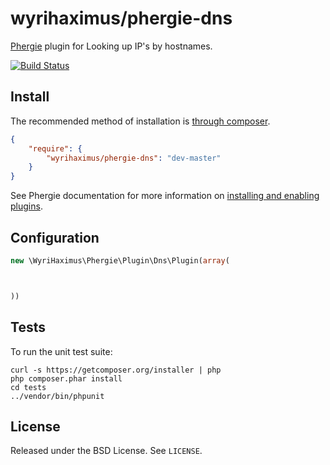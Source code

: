 # wyrihaximus/phergie-dns

[Phergie](http://github.com/phergie/phergie-irc-bot-react/) plugin for Looking up IP&#039;s by hostnames.

[![Build Status](https://secure.travis-ci.org/wyrihaximus/phergie-dns.png?branch=master)](http://travis-ci.org/wyrihaximus/phergie-dns)

## Install

The recommended method of installation is [through composer](http://getcomposer.org).

```JSON
{
    "require": {
        "wyrihaximus/phergie-dns": "dev-master"
    }
}
```

See Phergie documentation for more information on
[installing and enabling plugins](https://github.com/phergie/phergie-irc-bot-react/wiki/Usage#plugins).

## Configuration

```php
new \WyriHaximus\Phergie\Plugin\Dns\Plugin(array(



))
```

## Tests

To run the unit test suite:

```
curl -s https://getcomposer.org/installer | php
php composer.phar install
cd tests
../vendor/bin/phpunit
```

## License

Released under the BSD License. See `LICENSE`.
